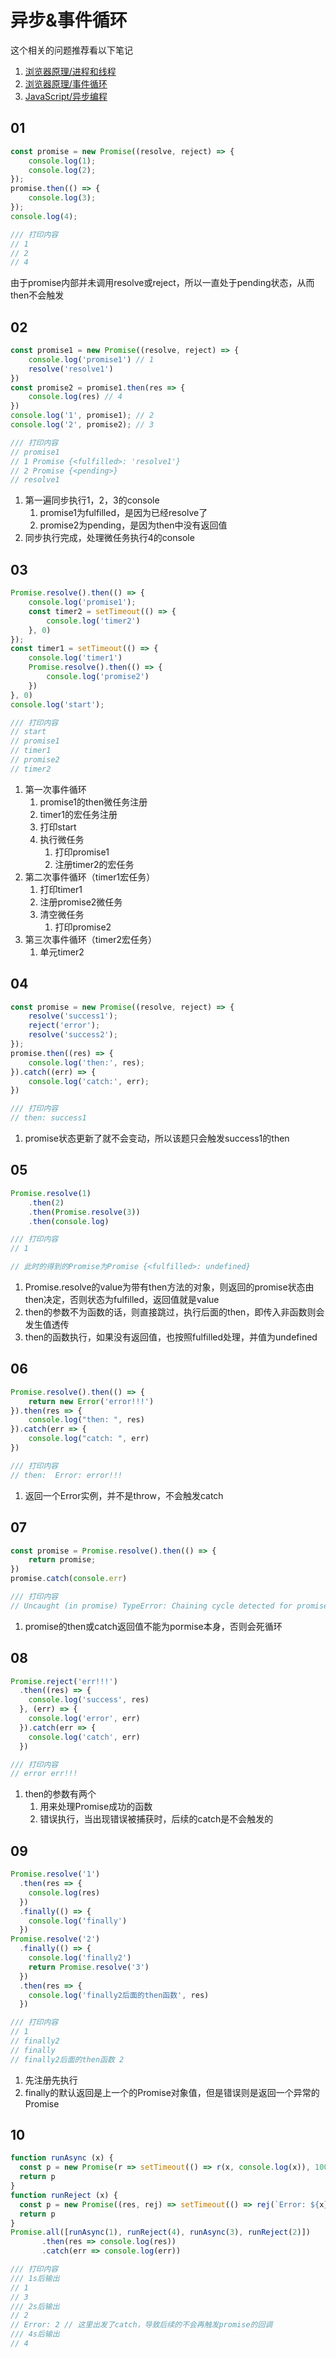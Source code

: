# 异步&事件循环

这个相关的问题推荐看以下笔记

1. [浏览器原理/进程和线程](../../浏览器原理/02-进程和线程.md)
2. [浏览器原理/事件循环](../../浏览器原理/04-事件循环.md)
3. [JavaScript/异步编程](../index.md)

## 01

```js
const promise = new Promise((resolve, reject) => {
    console.log(1);
    console.log(2);
});
promise.then(() => {
    console.log(3);
});
console.log(4);

/// 打印内容
// 1
// 2
// 4
```

由于promise内部并未调用resolve或reject，所以一直处于pending状态，从而then不会触发

## 02

```js
const promise1 = new Promise((resolve, reject) => {
    console.log('promise1') // 1
    resolve('resolve1')
})
const promise2 = promise1.then(res => {
    console.log(res) // 4
})
console.log('1', promise1); // 2
console.log('2', promise2); // 3

/// 打印内容
// promise1
// 1 Promise {<fulfilled>: 'resolve1'}
// 2 Promise {<pending>}
// resolve1
```

1. 第一遍同步执行1，2，3的console
   1. promise1为fulfilled，是因为已经resolve了
   2. promise2为pending，是因为then中没有返回值
2. 同步执行完成，处理微任务执行4的console

## 03

```js
Promise.resolve().then(() => {
    console.log('promise1');
    const timer2 = setTimeout(() => {
        console.log('timer2')
    }, 0)
});
const timer1 = setTimeout(() => {
    console.log('timer1')
    Promise.resolve().then(() => {
        console.log('promise2')
    })
}, 0)
console.log('start');

/// 打印内容
// start
// promise1
// timer1
// promise2
// timer2
```

1. 第一次事件循环
   1. promise1的then微任务注册
   2. timer1的宏任务注册
   3. 打印start
   4. 执行微任务
      1. 打印promise1
      2. 注册timer2的宏任务
2. 第二次事件循环（timer1宏任务）
   1. 打印timer1
   2. 注册promise2微任务
   3. 清空微任务
      1. 打印promise2
3. 第三次事件循环（timer2宏任务）
   1. 单元timer2

## 04

```js
const promise = new Promise((resolve, reject) => {
    resolve('success1');
    reject('error');
    resolve('success2');
});
promise.then((res) => {
    console.log('then:', res);
}).catch((err) => {
    console.log('catch:', err);
})

/// 打印内容
// then: success1
```

1. promise状态更新了就不会变动，所以该题只会触发success1的then

## 05

```js
Promise.resolve(1)
    .then(2)
    .then(Promise.resolve(3))
    .then(console.log)

/// 打印内容
// 1

// 此时的得到的Promise为Promise {<fulfilled>: undefined}
```

1. Promise.resolve的value为带有then方法的对象，则返回的promise状态由then决定，否则状态为fulfilled，返回值就是value
2. then的参数不为函数的话，则直接跳过，执行后面的then，即传入非函数则会发生值透传
3. then的函数执行，如果没有返回值，也按照fulfilled处理，并值为undefined

## 06

```js
Promise.resolve().then(() => {
    return new Error('error!!!')
}).then(res => {
    console.log("then: ", res)
}).catch(err => {
    console.log("catch: ", err)
})

/// 打印内容
// then:  Error: error!!!
```

1. 返回一个Error实例，并不是throw，不会触发catch

## 07

```js
const promise = Promise.resolve().then(() => {
    return promise;
})
promise.catch(console.err)

/// 打印内容
// Uncaught (in promise) TypeError: Chaining cycle detected for promise #<Promise>
```

1. promise的then或catch返回值不能为pormise本身，否则会死循环

## 08

```js
Promise.reject('err!!!')
  .then((res) => {
    console.log('success', res)
  }, (err) => {
    console.log('error', err)
  }).catch(err => {
    console.log('catch', err)
  })

/// 打印内容
// error err!!!
```

1. then的参数有两个
    1. 用来处理Promise成功的函数
    2. 错误执行，当出现错误被捕获时，后续的catch是不会触发的

## 09

```js
Promise.resolve('1')
  .then(res => {
    console.log(res)
  })
  .finally(() => {
    console.log('finally')
  })
Promise.resolve('2')
  .finally(() => {
    console.log('finally2')
    return Promise.resolve('3')
  })
  .then(res => {
    console.log('finally2后面的then函数', res)
  })

/// 打印内容
// 1
// finally2
// finally
// finally2后面的then函数 2
```

1. 先注册先执行
2. finally的默认返回是上一个的Promise对象值，但是错误则是返回一个异常的Promise

## 10

```js
function runAsync (x) {
  const p = new Promise(r => setTimeout(() => r(x, console.log(x)), 1000))
  return p
}
function runReject (x) {
  const p = new Promise((res, rej) => setTimeout(() => rej(`Error: ${x}`, console.log(x)), 1000 * x))
  return p
}
Promise.all([runAsync(1), runReject(4), runAsync(3), runReject(2)])
       .then(res => console.log(res))
       .catch(err => console.log(err))

/// 打印内容
/// 1s后输出
// 1
// 3
/// 2s后输出
// 2
// Error: 2 // 这里出发了catch，导致后续的不会再触发promise的回调
/// 4s后输出
// 4
```
